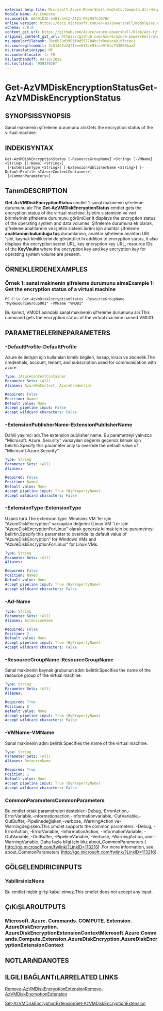 ```yaml
---
external help file: Microsoft.Azure.PowerShell.Cmdlets.Compute.dll-Help-Help.xml
Module Name: Az.Compute
ms.assetid: E6F91D2E-6481-44C2-AF21-F62947C3D78C
online version: https://docs.microsoft.com/en-us/powershell/module/az.compute/get-azvmdiskencryptionstatus
schema: 2.0.0
content_git_url: https://github.com/Azure/azure-powershell/blob/Azs-tzl/src/Compute/Compute/help/Get-AzVMDiskEncryptionStatus.md
original_content_git_url: https://github.com/Azure/azure-powershell/blob/Azs-tzl/src/Compute/Compute/help/Get-AzVMDiskEncryptionStatus.md
ms.openlocfilehash: 30c8b79d3951f0d557704bc3d0c0ac4919fccac1
ms.sourcegitcommit: 4c61442a2df1cee633ce93cad9f6bc793803baa2
ms.translationtype: MT
ms.contentlocale: tr-TR
ms.lasthandoff: 04/16/2020
ms.locfileid: "93937026"
---
```

# <span data-ttu-id="2a95e-101">Get-AzVMDiskEncryptionStatus</span><span class="sxs-lookup"><span data-stu-id="2a95e-101">Get-AzVMDiskEncryptionStatus</span></span>

## <span data-ttu-id="2a95e-102">SYNOPSIS</span><span class="sxs-lookup"><span data-stu-id="2a95e-102">SYNOPSIS</span></span>
<span data-ttu-id="2a95e-103">Sanal makinenin şifreleme durumunu alır.</span><span class="sxs-lookup"><span data-stu-id="2a95e-103">Gets the encryption status of the virtual machine.</span></span>

## <span data-ttu-id="2a95e-104">INDEKI</span><span class="sxs-lookup"><span data-stu-id="2a95e-104">SYNTAX</span></span>

```
Get-AzVMDiskEncryptionStatus [-ResourceGroupName] <String> [-VMName] <String> [[-Name] <String>]
 [-ExtensionType <String>] [-ExtensionPublisherName <String>] [-DefaultProfile <IAzureContextContainer>]
 [<CommonParameters>]
```

## <span data-ttu-id="2a95e-105">Tanım</span><span class="sxs-lookup"><span data-stu-id="2a95e-105">DESCRIPTION</span></span>
<span data-ttu-id="2a95e-106">**Get-AzVMDiskEncryptionStatus** cmdlet 'i sanal makinenin şifreleme durumunu alır.</span><span class="sxs-lookup"><span data-stu-id="2a95e-106">The **Get-AzVMDiskEncryptionStatus** cmdlet gets the encryption status of the virtual machine.</span></span>
<span data-ttu-id="2a95e-107">İşletim sisteminin ve veri birimlerinin şifreleme durumunu görüntüler.</span><span class="sxs-lookup"><span data-stu-id="2a95e-107">It displays the encryption status of the operating system and data volumes.</span></span>
<span data-ttu-id="2a95e-108">Şifreleme durumuna ek olarak, şifreleme anahtarının ve işletim sistemi birimi için anahtar şifreleme **anahtarının bulunduğu tuş** durumlarının, anahtar şifreleme anahtarı URL 'sini, kaynak kimliklerini de görüntüler.</span><span class="sxs-lookup"><span data-stu-id="2a95e-108">In addition to encryption status, it also displays the encryption secret URL, key encryption key URL, resource IDs of the **KeyVaults** where the encryption key and key encryption key for operating system volume are present.</span></span>

## <span data-ttu-id="2a95e-109">ÖRNEKLERDEN</span><span class="sxs-lookup"><span data-stu-id="2a95e-109">EXAMPLES</span></span>

### <span data-ttu-id="2a95e-110">Örnek 1: sanal makinenin şifreleme durumunu alma</span><span class="sxs-lookup"><span data-stu-id="2a95e-110">Example 1: Get the encryption status of a virtual machine</span></span>
```
PS C:\> Get-AzVmDiskEncryptionStatus -ResourceGroupName "MyResourceGroup001" -VMName "VM001"
```

<span data-ttu-id="2a95e-111">Bu komut, VM001 adındaki sanal makinenin şifreleme durumunu alır.</span><span class="sxs-lookup"><span data-stu-id="2a95e-111">This command gets the encryption status of the virtual machine named VM001.</span></span>

## <span data-ttu-id="2a95e-112">PARAMETRELERINE</span><span class="sxs-lookup"><span data-stu-id="2a95e-112">PARAMETERS</span></span>

### <span data-ttu-id="2a95e-113">-DefaultProfile</span><span class="sxs-lookup"><span data-stu-id="2a95e-113">-DefaultProfile</span></span>
<span data-ttu-id="2a95e-114">Azure ile iletişim için kullanılan kimlik bilgileri, hesap, kiracı ve abonelik.</span><span class="sxs-lookup"><span data-stu-id="2a95e-114">The credentials, account, tenant, and subscription used for communication with azure.</span></span>

```yaml
Type: IAzureContextContainer
Parameter Sets: (All)
Aliases: AzureRmContext, AzureCredential

Required: False
Position: Named
Default value: None
Accept pipeline input: False
Accept wildcard characters: False
```

### <span data-ttu-id="2a95e-115">-ExtensionPublisherName</span><span class="sxs-lookup"><span data-stu-id="2a95e-115">-ExtensionPublisherName</span></span>
<span data-ttu-id="2a95e-116">Dahili yayımcı adı.</span><span class="sxs-lookup"><span data-stu-id="2a95e-116">The extension publisher name.</span></span> <span data-ttu-id="2a95e-117">Bu parametreyi yalnızca "Microsoft. Azure. Security" varsayılan değerini geçersiz kılmak için belirtin.</span><span class="sxs-lookup"><span data-stu-id="2a95e-117">Specify this parameter only to override the default value of "Microsoft.Azure.Security".</span></span>

```yaml
Type: String
Parameter Sets: (All)
Aliases: 

Required: False
Position: Named
Default value: None
Accept pipeline input: True (ByPropertyName)
Accept wildcard characters: False
```

### <span data-ttu-id="2a95e-118">-ExtensionType</span><span class="sxs-lookup"><span data-stu-id="2a95e-118">-ExtensionType</span></span>
<span data-ttu-id="2a95e-119">Uzantı türü.</span><span class="sxs-lookup"><span data-stu-id="2a95e-119">The extension type.</span></span> <span data-ttu-id="2a95e-120">Windows VM 'ler için "AzureDiskEncryption" varsayılan değerini (Linux VM 'Ler için "AzureDiskEncryptionForLinux" olarak geçersiz kılmak için bu parametreyi belirtin.</span><span class="sxs-lookup"><span data-stu-id="2a95e-120">Specify this parameter to override its default value of "AzureDiskEncryption" for Windows VMs and "AzureDiskEncryptionForLinux" for Linux VMs.</span></span>

```yaml
Type: String
Parameter Sets: (All)
Aliases: 

Required: False
Position: Named
Default value: None
Accept pipeline input: True (ByPropertyName)
Accept wildcard characters: False
```

### <span data-ttu-id="2a95e-121">-Ad</span><span class="sxs-lookup"><span data-stu-id="2a95e-121">-Name</span></span>
```yaml
Type: String
Parameter Sets: (All)
Aliases: ExtensionName

Required: False
Position: 2
Default value: None
Accept pipeline input: True (ByPropertyName)
Accept wildcard characters: False
```

### <span data-ttu-id="2a95e-122">-ResourceGroupName</span><span class="sxs-lookup"><span data-stu-id="2a95e-122">-ResourceGroupName</span></span>
<span data-ttu-id="2a95e-123">Sanal makinenin kaynak grubunun adını belirtir.</span><span class="sxs-lookup"><span data-stu-id="2a95e-123">Specifies the name of the resource group of the virtual machine.</span></span>

```yaml
Type: String
Parameter Sets: (All)
Aliases: 

Required: True
Position: 0
Default value: None
Accept pipeline input: True (ByPropertyName)
Accept wildcard characters: False
```

### <span data-ttu-id="2a95e-124">-VMName</span><span class="sxs-lookup"><span data-stu-id="2a95e-124">-VMName</span></span>
<span data-ttu-id="2a95e-125">Sanal makinenin adını belirtir.</span><span class="sxs-lookup"><span data-stu-id="2a95e-125">Specifies the name of the virtual machine.</span></span>

```yaml
Type: String
Parameter Sets: (All)
Aliases: ResourceName

Required: True
Position: 1
Default value: None
Accept pipeline input: True (ByPropertyName)
Accept wildcard characters: False
```

### <span data-ttu-id="2a95e-126">CommonParameters</span><span class="sxs-lookup"><span data-stu-id="2a95e-126">CommonParameters</span></span>
<span data-ttu-id="2a95e-127">Bu cmdlet ortak parametreleri destekler:-Debug,-ErrorAction,-ErrorVariable,-ınformationaction,-ınformationvariable,-OutVariable,-OutBuffer,-Pipelinedeğişken,-verbose,-WarningAction ve-Warningdeğişken.</span><span class="sxs-lookup"><span data-stu-id="2a95e-127">This cmdlet supports the common parameters: -Debug, -ErrorAction, -ErrorVariable, -InformationAction, -InformationVariable, -OutVariable, -OutBuffer, -PipelineVariable, -Verbose, -WarningAction, and -WarningVariable.</span></span> <span data-ttu-id="2a95e-128">Daha fazla bilgi için bkz about_CommonParameters ( http://go.microsoft.com/fwlink/?LinkID=113216) .</span><span class="sxs-lookup"><span data-stu-id="2a95e-128">For more information, see about_CommonParameters (http://go.microsoft.com/fwlink/?LinkID=113216).</span></span>

## <span data-ttu-id="2a95e-129">GÖLGELENDIRICI</span><span class="sxs-lookup"><span data-stu-id="2a95e-129">INPUTS</span></span>

### <span data-ttu-id="2a95e-130">Yabilirsiniz</span><span class="sxs-lookup"><span data-stu-id="2a95e-130">None</span></span>
<span data-ttu-id="2a95e-131">Bu cmdlet hiçbir girişi kabul etmez.</span><span class="sxs-lookup"><span data-stu-id="2a95e-131">This cmdlet does not accept any input.</span></span>

## <span data-ttu-id="2a95e-132">ÇıKıŞLAR</span><span class="sxs-lookup"><span data-stu-id="2a95e-132">OUTPUTS</span></span>

### <span data-ttu-id="2a95e-133">Microsoft. Azure. Commands. COMPUTE. Extension. AzureDiskEncryption. AzureDiskEncryptionExtensionContext</span><span class="sxs-lookup"><span data-stu-id="2a95e-133">Microsoft.Azure.Commands.Compute.Extension.AzureDiskEncryption.AzureDiskEncryptionExtensionContext</span></span>

## <span data-ttu-id="2a95e-134">NOTLARıNDA</span><span class="sxs-lookup"><span data-stu-id="2a95e-134">NOTES</span></span>

## <span data-ttu-id="2a95e-135">ILGILI BAĞLANTıLAR</span><span class="sxs-lookup"><span data-stu-id="2a95e-135">RELATED LINKS</span></span>

[<span data-ttu-id="2a95e-136">Remove-AzVMDiskEncryptionExtension</span><span class="sxs-lookup"><span data-stu-id="2a95e-136">Remove-AzVMDiskEncryptionExtension</span></span>](./Remove-AzVMDiskEncryptionExtension.md)

[<span data-ttu-id="2a95e-137">Set-AzVMDiskEncryptionExtension</span><span class="sxs-lookup"><span data-stu-id="2a95e-137">Set-AzVMDiskEncryptionExtension</span></span>](./Set-AzVMDiskEncryptionExtension.md)


